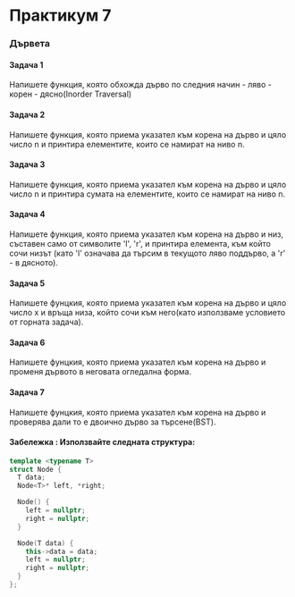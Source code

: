 # Практикум 7

### Дървета

#### Задача 1
Напишете функция, която обхожда дърво по следния начин - 
ляво - корен - дясно(Inorder Traversal)

#### Задача 2 
Напишете функция, която приема указател към корена на дърво и цяло число n и принтира елементите, които се намират на ниво n.

#### Задача 3
Напишете функция, която приема указател към корена на дърво и цяло число n и принтира сумата на елементите, които се намират на ниво n.

#### Задача 4
Напишете функция, която приема указател към корена на дърво и низ, съставен само от символите 'l', 'r', и принтира елемента, към който сочи низът
(като 'l' означава дa търсим в текущото ляво поддърво, а 'r' - в дясното).

#### Задача 5 
Напишете фунцкия, която приема указател към корена на дърво и цяло число x и връща низа, който сочи към него(като използваме условието от горната задача).

#### Задача 6
Напишете фунцкия, която приема указател към корена на дърво и променя дървото в неговата огледална форма.

#### Задача 7
Напишете фунцкия, която приема указател към корена на дърво и проверява дали то е двоично дърво за търсене(BST).

#### Забележка : Използвайте следната структура: 

```c++
template <typename T>
struct Node {
  T data;
  Node<T>* left, *right;

  Node() {
    left = nullptr;
    right = nullptr;
  }

  Node(T data) {
    this->data = data;
    left = nullptr;
    right = nullptr;
  }
};
```
  

